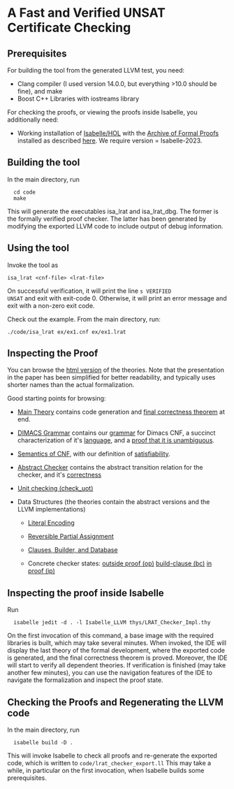# A Fast and Verified UNSAT Certificate Checking

## Prerequisites
  For building the tool from the generated LLVM test, you need:

  * Clang compiler (I used version 14.0.0, but everything >10.0 should be fine), and make
  * Boost C++ Libraries with iostreams library

  For checking the proofs, or viewing the proofs inside Isabelle, you additionally need:

  * Working installation of [Isabelle/HOL](https://isabelle.in.tum.de) with the [Archive of Formal Proofs](https://www.isa-afp.org) installed
    as described [here](https://www.isa-afp.org/using.shtml). We require version = Isabelle-2023.


## Building the tool
  In the main directory, run

      cd code
      make

  This will generate the executables isa_lrat and isa_lrat_dbg. The former is the formally verified proof checker.
  The latter has been generated by modifying the exported LLVM code to include output of debug information.

## Using the tool
  Invoke the tool as

    isa_lrat <cnf-file> <lrat-file>

  On successful verification, it will print the line <code>s VERIFIED UNSAT</code> and exit with exit-code 0.
  Otherwise, it will print an error message and exit with a non-zero exit code.

  Check out the example. From the main directory, run:

    ./code/isa_lrat ex/ex1.cnf ex/ex1.lrat


## Inspecting the Proof
  You can browse the [html version](THYS:index.html) of the theories.
  Note that the presentation in the paper has been simplified for better readability, and typically uses shorter names than the actual formalization.

  Good starting points for browsing:

  * [Main Theory](THYS:LRAT_Checker_Impl.html) contains code generation and [final correctness theorem](THYS:LRAT_Checker_Impl.html#LRAT_Checker_Impl.lrat_checker_correct|fact) at end.

  * [DIMACS Grammar](THYS:CNF_Grammar.html) contains our [grammar](THYS:CNF_Grammar.html#CNF_Grammar.cnf_dimacs|const) for Dimacs CNF, a succinct characterization of it's [language](THYS:CNF_Grammar.html#CNF_Grammar.dimacs_reg_language|fact), and a [proof that it is unambiguous](THYS:CNF_Grammar.html#CNF_Grammar.unamb_dimacs|fact).

  * [Semantics of CNF](THYS:SAT_Basic.html), with our definition of [satisfiability](THYS:SAT_Basic.html#SAT_Basic.sat|const).

  * [Abstract Checker](THYS:Relaxed_Assignment.html#Relaxed_Assignment.checker_state|type) contains the abstract transition relation for the checker, and it's [correctness](THYS:Relaxed_Assignment.html#Relaxed_Assignment.checker_trans_rtrancl_unsatI|thm)

  * [Unit checking (check_uot)](THYS:LRAT_Checker_Impl.html#LRAT_Checker_Impl.cdb_check_uot|const)

  * Data Structures (the theories contain the abstract versions and the LLVM implementations)
    * [Literal Encoding](THYS:Unsigned_Literal.html)
    * [Reversible Partial Assignment](THYS:Trailed_Assignment.html)
    * [Clauses, Builder, and Database](THYS:Zero_Term.html)

    * Concrete checker states:
      [outside proof (op)](THYS:LRAT_Checker_Impl.html#LRAT_Checker_Impl.checker_state_out_proof|type)
      [build-clause (bc)](THYS:LRAT_Checker_Impl.html#LRAT_Checker_Impl.checker_state_build_lemma|type)
      [in proof (ip)](THYS:LRAT_Checker_Impl.html#LRAT_Checker_Impl.checker_state_in_proof|type)



## Inspecting the proof inside Isabelle
  Run

      isabelle jedit -d . -l Isabelle_LLVM thys/LRAT_Checker_Impl.thy

  On the first invocation of this command, a base image with the required libraries is built, which may take several minutes.
  When invoked, the IDE will display the last theory of the formal development, where the exported code is generated, and the final correctness theorem is proved.
  Moreover, the IDE will start to verify all dependent theories. If verification is finished (may take another few minutes),
  you can use the navigation features of the IDE to navigate the formalization and inspect the proof state.


## Checking the Proofs and Regenerating the LLVM code
  In the main directory, run

      isabelle build -D .

  This will invoke Isabelle to check all proofs and re-generate the exported code, which is written to <code>code/lrat_checker_export.ll</code> This may take a while, in particular on the first invocation, when Isabelle builds some prerequisites.



